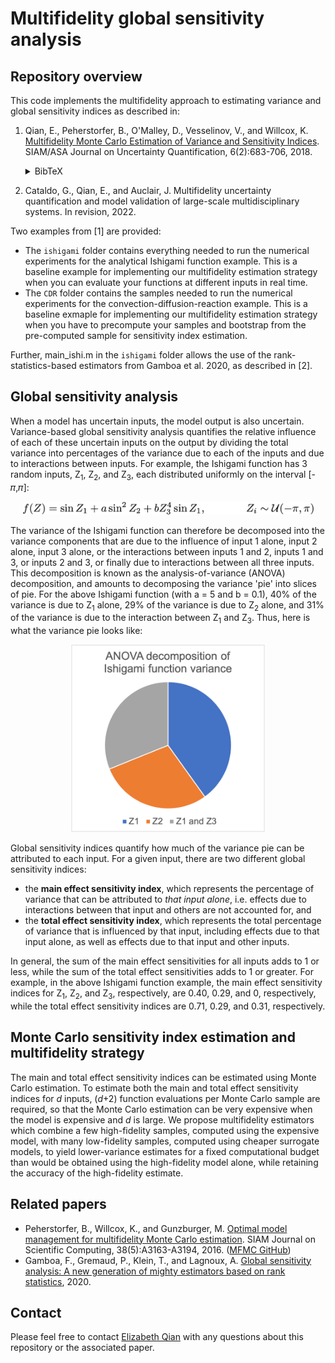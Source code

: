 # Multifidelity global sensitivity analysis

## Repository overview

This code implements the multifidelity approach to estimating variance and global sensitivity indices as described in:

1. Qian, E., Peherstorfer, B., O'Malley, D., Vesselinov, V., and Willcox, K. 
[Multifidelity Monte Carlo Estimation of Variance and Sensitivity Indices](https://www.dropbox.com/s/y77c42t9po52384/QPOVW_mfgsa_juq2018.pdf?dl=0).
SIAM/ASA Journal on Uncertainty Quantification, 6(2):683-706, 2018. <details><summary>BibTeX</summary><pre>
@article{qian2018multifidelity,
  title={Multifidelity {M}onte {C}arlo estimation of variance and sensitivity indices},
  author={Qian, Elizabeth and Peherstorfer, Benjamin and O'Malley, Daniel and Vesselinov, Velimir V and Willcox, Karen},
  journal={SIAM/ASA Journal on Uncertainty Quantification},
  volume={6},
  number={2},
  pages={683--706},
  year={2018},
  publisher={SIAM}
}</pre></details>

2. Cataldo, G., Qian, E., and Auclair, J. Multifidelity uncertainty quantification and model validation of large-scale multidisciplinary systems. In revision, 2022.

Two examples from [1] are provided:
* The `ishigami` folder contains everything needed to run the numerical experiments for the analytical Ishigami function example. This is a baseline example for implementing our multifidelity estimation strategy when you can evaluate your functions at different inputs in real time.
* The `CDR` folder contains the samples needed to run the numerical experiments for the convection-diffusion-reaction example. This is a baseline exmaple for implementing our multifidelity estimation strategy when you have to precompute your samples and bootstrap from the pre-computed sample for sensitivity index estimation. 

Further, main_ishi.m in the `ishigami` folder allows the use of the rank-statistics-based estimators from Gamboa et al. 2020, as described in [2].

## Global sensitivity analysis
When a model has uncertain inputs, the model output is also uncertain. Variance-based global sensitivity analysis quantifies the relative influence of each of these uncertain inputs on the output by dividing the total variance into percentages of the variance due to each of the inputs and due to interactions between inputs. For example, the Ishigami function has 3 random inputs, Z<sub>1</sub>, Z<sub>2</sub>, and Z<sub>3</sub>, each distributed uniformly on the interval [-&#120587;,&#120587;]:
<p align="center"><img src="https://raw.githubusercontent.com/elizqian/mfgsa/master/ishi.png" 
alt="$f(Z) = sin(Z_1) + a sin^2(Z_2) + b Z_3^4 sin(Z_1), Z_i\sim U(-pi, pi)$"
 height=20/></p>
 
The variance of the Ishigami function can therefore be decomposed into the variance components that are due to the influence of input 1 alone, input 2 alone, input 3 alone, or the interactions between inputs 1 and 2, inputs 1 and 3, or inputs 2 and 3, or finally due to interactions between all three inputs. This decomposition is known as the analysis-of-variance (ANOVA) decomposition, and amounts to decomposing the variance 'pie' into slices of pie. For the above Ishigami function (with a = 5 and b = 0.1), 40% of the variance is due to Z<sub>1</sub> alone, 29% of the variance is due to Z<sub>2</sub> alone, and 31% of the variance is due to the interaction between Z<sub>1</sub> and Z<sub>3</sub>. Thus, here is what the variance pie looks like:
<p align="center"><img src="https://raw.githubusercontent.com/elizqian/mfgsa/master/github_pie.png" 
alt="pie chart with 40% labeled Z1, 29% labeled Z2, and 31% labeled Z1 and Z3"
 height=300/></p>

Global sensitivity indices quantify how much of the variance pie can be attributed to each input. For a given input, there are two different global sensitivity indices:
* the __main effect sensitivity index__, which represents the percentage of variance that can be attributed to _that input alone_, i.e. effects due to interactions between that input and others are not accounted for, and
* the __total effect sensitivity index__, which represents the total percentage of variance that is influenced by that input, including effects due to that input alone, as well as effects due to that input and other inputs.

In general, the sum of the main effect sensitivities for all inputs adds to 1 or less, while the sum of the total effect sensitivities adds to 1 or greater. For example, in the above Ishigami function example, the main effect sensitivity indices for Z<sub>1</sub>, Z<sub>2</sub>, and Z<sub>3</sub>, respectively, are 0.40, 0.29, and 0, respectively, while the total effect sensitivity indices are 0.71, 0.29, and 0.31, respectively.

## Monte Carlo sensitivity index estimation and multifidelity strategy
The main and total effect sensitivity indices can be estimated using Monte Carlo estimation. To estimate both the main and total effect sensitivity indices for _d_ inputs, (_d_+2) function evaluations per Monte Carlo sample are required, so that the Monte Carlo estimation can be very expensive when the model is expensive and _d_ is large. We propose multifidelity estimators which combine a few high-fidelity samples, computed using the expensive model, with many low-fidelity samples, computed using cheaper surrogate models, to yield lower-variance estimates for a fixed computational budget than would be obtained using the high-fidelity model alone, while retaining the accuracy of the high-fidelity estimate.

## Related papers 
* Peherstorfer, B., Willcox, K., and Gunzburger, M. [Optimal model management for multifidelity Monte Carlo estimation](https://pehersto.engr.wisc.edu/preprints/multi-fidelity-monte-carlo-peherstorfer-willcox-gunzburger.pdf).
SIAM Journal on Scientific Computing, 38(5):A3163-A3194, 2016. ([MFMC GitHub](https://github.com/pehersto/mfmc))
* Gamboa, F., Gremaud, P., Klein, T., and Lagnoux, A. [Global sensitivity analysis: A new generation of mighty estimators based on rank statistics](https://arxiv.org/abs/2003.01772), 2020.

## Contact
Please feel free to contact [Elizabeth Qian](http://www.elizabethqian.com/) with any questions about this repository or the associated paper.
